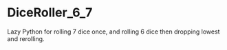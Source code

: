 # DiceRoller_6_7
Lazy Python for rolling 7 dice once, and rolling 6 dice then dropping lowest and rerolling.
